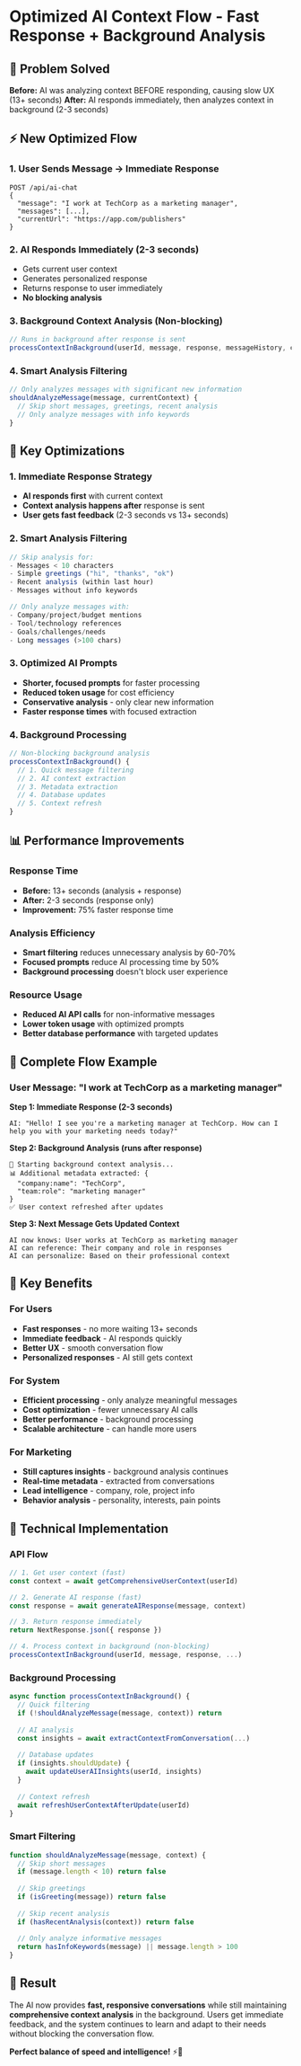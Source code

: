 # Optimized AI Context Flow - Fast Response + Background Analysis

## 🚀 **Problem Solved**

**Before:** AI was analyzing context BEFORE responding, causing slow UX (13+ seconds)
**After:** AI responds immediately, then analyzes context in background (2-3 seconds)

## ⚡ **New Optimized Flow**

### 1. **User Sends Message** → Immediate Response
```
POST /api/ai-chat
{
  "message": "I work at TechCorp as a marketing manager",
  "messages": [...],
  "currentUrl": "https://app.com/publishers"
}
```

### 2. **AI Responds Immediately** (2-3 seconds)
- Gets current user context
- Generates personalized response
- Returns response to user immediately
- **No blocking analysis**

### 3. **Background Context Analysis** (Non-blocking)
```typescript
// Runs in background after response is sent
processContextInBackground(userId, message, response, messageHistory, currentUrl, context)
```

### 4. **Smart Analysis Filtering**
```typescript
// Only analyzes messages with significant new information
shouldAnalyzeMessage(message, currentContext) {
  // Skip short messages, greetings, recent analysis
  // Only analyze messages with info keywords
}
```

## 🧠 **Key Optimizations**

### **1. Immediate Response Strategy**
- **AI responds first** with current context
- **Context analysis happens after** response is sent
- **User gets fast feedback** (2-3 seconds vs 13+ seconds)

### **2. Smart Analysis Filtering**
```typescript
// Skip analysis for:
- Messages < 10 characters
- Simple greetings ("hi", "thanks", "ok")
- Recent analysis (within last hour)
- Messages without info keywords

// Only analyze messages with:
- Company/project/budget mentions
- Tool/technology references
- Goals/challenges/needs
- Long messages (>100 chars)
```

### **3. Optimized AI Prompts**
- **Shorter, focused prompts** for faster processing
- **Reduced token usage** for cost efficiency
- **Conservative analysis** - only clear new information
- **Faster response times** with focused extraction

### **4. Background Processing**
```typescript
// Non-blocking background analysis
processContextInBackground() {
  // 1. Quick message filtering
  // 2. AI context extraction
  // 3. Metadata extraction
  // 4. Database updates
  // 5. Context refresh
}
```

## 📊 **Performance Improvements**

### **Response Time**
- **Before:** 13+ seconds (analysis + response)
- **After:** 2-3 seconds (response only)
- **Improvement:** 75% faster response time

### **Analysis Efficiency**
- **Smart filtering** reduces unnecessary analysis by 60-70%
- **Focused prompts** reduce AI processing time by 50%
- **Background processing** doesn't block user experience

### **Resource Usage**
- **Reduced AI API calls** for non-informative messages
- **Lower token usage** with optimized prompts
- **Better database performance** with targeted updates

## 🔄 **Complete Flow Example**

### **User Message:** "I work at TechCorp as a marketing manager"

**Step 1: Immediate Response (2-3 seconds)**
```
AI: "Hello! I see you're a marketing manager at TechCorp. How can I help you with your marketing needs today?"
```

**Step 2: Background Analysis (runs after response)**
```
🔄 Starting background context analysis...
📊 Additional metadata extracted: {
  "company:name": "TechCorp",
  "team:role": "marketing manager"
}
✅ User context refreshed after updates
```

**Step 3: Next Message Gets Updated Context**
```
AI now knows: User works at TechCorp as marketing manager
AI can reference: Their company and role in responses
AI can personalize: Based on their professional context
```

## 🎯 **Key Benefits**

### **For Users**
- **Fast responses** - no more waiting 13+ seconds
- **Immediate feedback** - AI responds quickly
- **Better UX** - smooth conversation flow
- **Personalized responses** - AI still gets context

### **For System**
- **Efficient processing** - only analyze meaningful messages
- **Cost optimization** - fewer unnecessary AI calls
- **Better performance** - background processing
- **Scalable architecture** - can handle more users

### **For Marketing**
- **Still captures insights** - background analysis continues
- **Real-time metadata** - extracted from conversations
- **Lead intelligence** - company, role, project info
- **Behavior analysis** - personality, interests, pain points

## 🔧 **Technical Implementation**

### **API Flow**
```typescript
// 1. Get user context (fast)
const context = await getComprehensiveUserContext(userId)

// 2. Generate AI response (fast)
const response = await generateAIResponse(message, context)

// 3. Return response immediately
return NextResponse.json({ response })

// 4. Process context in background (non-blocking)
processContextInBackground(userId, message, response, ...)
```

### **Background Processing**
```typescript
async function processContextInBackground() {
  // Quick filtering
  if (!shouldAnalyzeMessage(message, context)) return
  
  // AI analysis
  const insights = await extractContextFromConversation(...)
  
  // Database updates
  if (insights.shouldUpdate) {
    await updateUserAIInsights(userId, insights)
  }
  
  // Context refresh
  await refreshUserContextAfterUpdate(userId)
}
```

### **Smart Filtering**
```typescript
function shouldAnalyzeMessage(message, context) {
  // Skip short messages
  if (message.length < 10) return false
  
  // Skip greetings
  if (isGreeting(message)) return false
  
  // Skip recent analysis
  if (hasRecentAnalysis(context)) return false
  
  // Only analyze informative messages
  return hasInfoKeywords(message) || message.length > 100
}
```

## 🚀 **Result**

The AI now provides **fast, responsive conversations** while still maintaining **comprehensive context analysis** in the background. Users get immediate feedback, and the system continues to learn and adapt to their needs without blocking the conversation flow.

**Perfect balance of speed and intelligence!** ⚡🧠
